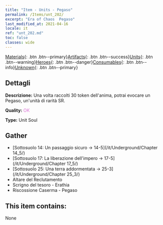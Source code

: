 ```yaml
---
title: "Item - Units - Pegaso"
permalink: /Items/unt_202/
excerpt: "Era of Chaos  Pegaso"
last_modified_at: 2021-04-16
locale: it
ref: "unt_202.md"
toc: false
classes: wide
---
```

 [Materials](/it/Items/){: .btn .btn--primary}[Artifacts](/it/Items/Artifacts/){: .btn .btn--success}[Units](/it/Items/Units/){: .btn .btn--warning}[Heroes](/it/Items/Heroes/){: .btn .btn--danger}[Consumables](/it/Items/Consumables/){: .btn .btn--info}[Unknown](/it/Items/Unknown/){: .btn .btn--primary}

## Dettagli
 **Descrizione:** Una volta raccolti 30 token dell'anima, potrai evocare un Pegaso, un'unità di rarità SR.

 **Quality:** <span style="color: #DA70D6">OK</span>

 **Type:** Unit Soul

## Gather

*    [Sottosuolo 14: Un passaggio sicuro -> 14-5](/it/Underground/Chapter 14_5/) 
*    [Sottosuolo 17: La liberazione dell'impero -> 17-5](/it/Underground/Chapter 17_5/) 
*    [Sottosuolo 25: Una terra addormentata -> 25-3](/it/Underground/Chapter 25_3/) 
*    Altare del Reclutamento 
*    Scrigno del tesoro - Erathia 
*    Riscossione Caserma - Pegaso 

## This item contains:

  None

